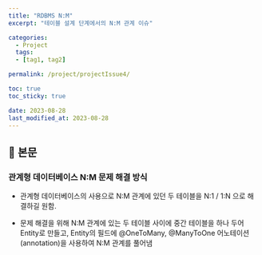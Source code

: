 ```yaml
---
title: "RDBMS N:M"
excerpt: "테이블 설계 단계에서의 N:M 관계 이슈"

categories:
  - Project
  tags:
  - [tag1, tag2]

permalink: /project/projectIssue4/

toc: true
toc_sticky: true

date: 2023-08-28
last_modified_at: 2023-08-28
---
```


## 🔎 본문

### 관계형 데이터베이스 N:M 문제 해결 방식 
- 관계형 데이터베이스의 사용으로 N:M 관계에 있던 두 테이블을 N:1 / 1:N 으로 해결하길 원함.


- 문제 해결을 위해 N:M 관계에 있는 두 테이블 사이에 중간 테이블을 하나 두어 Entity로 만들고,
 Entity의 필드에 @OneToMany, @ManyToOne 어노테이션(annotation)을 사용하여 N:M 관계를 풀어냄
